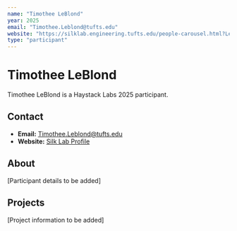 ```yaml
---
name: "Timothee LeBlond"
year: 2025
email: "Timothee.Leblond@tufts.edu"
website: "https://silklab.engineering.tufts.edu/people-carousel.html?Leblond"
type: "participant"
---
```


# Timothee LeBlond

Timothee LeBlond is a Haystack Labs 2025 participant.

## Contact
- **Email:** Timothee.Leblond@tufts.edu
- **Website:** [Silk Lab Profile](https://silklab.engineering.tufts.edu/people-carousel.html?Leblond)

## About

[Participant details to be added]

## Projects

[Project information to be added] 